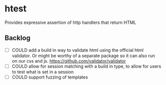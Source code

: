 # htest
Provides expressive assertion of http handlers that return HTML


## Backlog
- [ ] COULD add a build in way to validate html using the official html validator. Or might be worthy of 
      a separate package so it can also run on our css and js. https://github.com/validator/validator
- [ ] COULD allow for session matching with a build in type, to allow for users to test what is set
      in a session
- [ ] COULD support fuzzing of templates